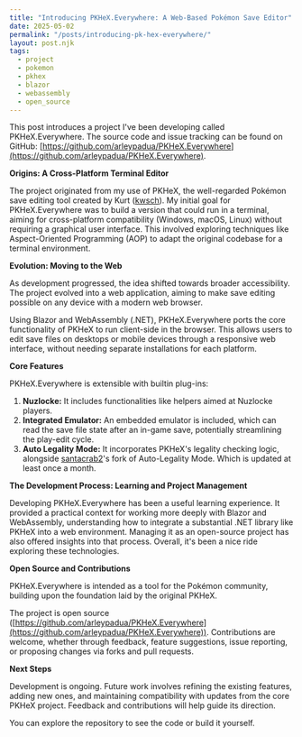 ```yaml
---
title: "Introducing PKHeX.Everywhere: A Web-Based Pokémon Save Editor"
date: 2025-05-02
permalink: "/posts/introducing-pk-hex-everywhere/"
layout: post.njk
tags:
  - project
  - pokemon
  - pkhex
  - blazor
  - webassembly
  - open_source
---
```


This post introduces a project I've been developing called PKHeX.Everywhere. The source code and issue tracking can be found on GitHub: [https://github.com/arleypadua/PKHeX.Everywhere](https://github.com/arleypadua/PKHeX.Everywhere).

**Origins: A Cross-Platform Terminal Editor**

The project originated from my use of PKHeX, the well-regarded Pokémon save editing tool created by Kurt ([kwsch](https://github.com/kwsch)). My initial goal for PKHeX.Everywhere was to build a version that could run in a terminal, aiming for cross-platform compatibility (Windows, macOS, Linux) without requiring a graphical user interface. This involved exploring techniques like Aspect-Oriented Programming (AOP) to adapt the original codebase for a terminal environment.

**Evolution: Moving to the Web**

As development progressed, the idea shifted towards broader accessibility. The project evolved into a web application, aiming to make save editing possible on any device with a modern web browser.

Using Blazor and WebAssembly (.NET), PKHeX.Everywhere ports the core functionality of PKHeX to run client-side in the browser. This allows users to edit save files on desktops or mobile devices through a responsive web interface, without needing separate installations for each platform.

**Core Features**

PKHeX.Everywhere is extensible with builtin plug-ins:

1.  **Nuzlocke:** It includes functionalities like helpers aimed at Nuzlocke players.
2.  **Integrated Emulator:** An embedded emulator is included, which can read the save file state after an in-game save, potentially streamlining the play-edit cycle.
3.  **Auto Legality Mode:** It incorporates PKHeX's legality checking logic, alongside [santacrab2](https://github.com/santacrab2)'s fork of Auto-Legality Mode. Which is updated at least once a month.

**The Development Process: Learning and Project Management**

Developing PKHeX.Everywhere has been a useful learning experience. It provided a practical context for working more deeply with Blazor and WebAssembly, understanding how to integrate a substantial .NET library like PKHeX into a web environment. Managing it as an open-source project has also offered insights into that process. Overall, it's been a nice ride exploring these technologies.

**Open Source and Contributions**

PKHeX.Everywhere is intended as a tool for the Pokémon community, building upon the foundation laid by the original PKHeX.

The project is open source ([https://github.com/arleypadua/PKHeX.Everywhere](https://github.com/arleypadua/PKHeX.Everywhere)). Contributions are welcome, whether through feedback, feature suggestions, issue reporting, or proposing changes via forks and pull requests.

**Next Steps**

Development is ongoing. Future work involves refining the existing features, adding new ones, and maintaining compatibility with updates from the core PKHeX project. Feedback and contributions will help guide its direction.

You can explore the repository to see the code or build it yourself.